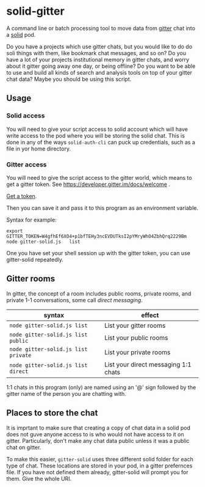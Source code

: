 # solid-gitter
A command line or batch processing tool to move data from [gitter](https://gitter.im)
chat into a [solid](https://solid.inrupt.net/) pod.

Do you have a projects which use gitter chats, but you would like to do do soli things
with them, like bookmark chat messages, and so on?
Do you have a lot of your projects institutional memory in gitter chats, and worry about
it gitter going away one day, or being offline?  Do you want to be able to use and build all kinds of search and
analysis tools on top of your gitter chat data?  Maybe you should be using this script.


## Usage
### Solid access

You will need to give your script access to solid account which will have write access
to the pod where you will be storing the solid chat.   This is done in any of the ways 
`solid-auth-cli` can puck up credentials, such as a file in yor home directory.

### Gitter access

You will need to give the script access to the gitter world, which means to get a gitter token.
See https://developer.gitter.im/docs/welcome   .

[Get a token](https://developer.gitter.im/apps).

Then you can save it and pass it to this program as an environment variable.

Syntax for example:
```
export GITTER_TOKEN=W4gfhEf6XO4+p1bfTEHy3ncEVDUTksI2pYMryWhO4ZbhQrq2229Bm
node gitter-solid.js   list

```
One you have set your shell session up with the gitter token,
you can use gitter-solid repeatedly.

## Gitter rooms

In gitter, the concept of a room includes public rooms, private rooms, and private 1-1 conversations, some call *direct messaging*.

  syntax | effect
  ----------------------------|-----------------------
  `node gitter-solid.js list` | List your gitter rooms 
  `node gitter-solid.js list public` | List your public rooms 
  `node gitter-solid.js list private` | List your private rooms 
  `node gitter-solid.js list direct` | List your direct messaging 1:1 chats 
  
  1:1 chats in this program (only) are named  using an '@' sign followed by the gitter name of the person
  you are chatting with.
  
  ## Places to store the chat 
  
  It is imprtant to make sure that creating a copy of 
  chat data in a solid pod does not guve anyone access to is 
  who would not have access to it on gitter.   Particularly, don't make any chat 
  data public unless it was a public chat on gitter.
  
  To make this easier, `gitter-solid` uses three different solid folder for each type of chat.
  These locations are stored in your pod, in a gitter prefernces file. If
  you have not defined them already, gitter-solid will prompt you for them.
  Give the whole URI.
  
  
  
  
  
  
  
  
